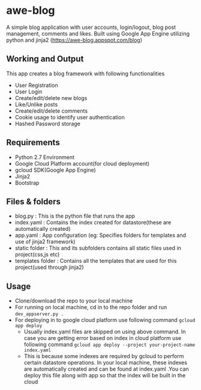 # awe-blog
A simple blog application with user accounts, login/logout, blog post management, comments and likes.
Built using Google App Engine utilizing python and jinja2 (https://awe-blog.appspot.com/blog)

## Working and Output
This app creates a blog framework with following functionalities
- User Registration
- User Login
- Create/edit/delete new blogs
- Like/Unlike posts
- Create/edit/delete comments
- Cookie usage to identify user authentication
- Hashed Password storage

## Requirements
- Python 2.7 Environment
- Google Cloud Platform account(for cloud deployment)
- gcloud SDK(Google App Engine)
- Jinja2
- Bootstrap

## Files & folders
- blog.py : This is the python file that runs the app
- index.yaml : Contains the index created for datastore(these are automatically created)
- app.yaml : App configuration (eg: Specifies folders for templates and use of jinja2 framework)
- static folder : This and its subfolders contains all static files used in project(css,js etc)
- templates folder : Contains all the templates that are used for this project(used through jinja2)

## Usage
- Clone/download the repo to your local machine
- For running on local machine, cd in to the repo folder and run
``` dev_appserver.py . ```
- For deploying in to google cloud platform use following command
``` gcloud app deploy ```
	- Usually index.yaml files are skipped on using above command. In case you are
	  getting error based on index in cloud platform use following command
	  ``` gcloud app deploy --project your-project-name index.yaml ```
  - This is because some indexes are required by gcloud to perform certain datastore
    operations. In your local machine, these indexes are automatically created and can be found at
    index.yaml .You can deploy this file along with app so that the index will be built in the cloud
